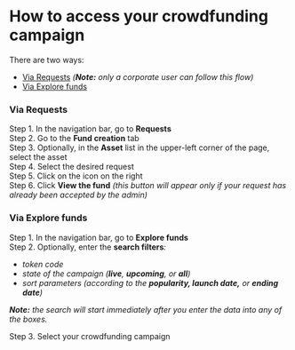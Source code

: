 # How to access your crowdfunding campaign

There are two ways:

* [Via Requests](how-to-access-your-crowdfunding-campaign.md#via-requests) _\(**Note:** only a corporate user can follow this flow\)_
* [Via Explore funds](how-to-access-your-crowdfunding-campaign.md#via-explore-funds)

### Via Requests <a id="via-requests"></a>

Step 1. In the navigation bar, go to **Requests**  
Step 2. Go to the **Fund creation** tab  
Step 3. Optionally, in the **Asset** list in the upper-left corner of the page, select the asset  
Step 4. Select the desired request  
Step 5. Click on the icon on the right  
Step 6. Click **View the fund** _\(this button will appear only if your request has already been accepted by the admin\)_

### Via Explore funds <a id="via-explore-funds"></a>

Step 1. In the navigation bar, go to **Explore funds**  
Step 2. Optionally, enter the **search filters**_:_

* _token code_
* _state of the campaign \(**live**, **upcoming**, or **all**\)_
* _sort parameters \(according to the **popularity, launch date,** or **ending date**\)_

_**Note:** the search will start immediately after you enter the data into any of the boxes._

Step 3. Select your crowdfunding campaign

